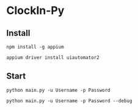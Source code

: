 # ClockIn-Py

## Install

```shell
npm install -g appium

appium driver install uiautomator2
```

## Start

```shell
python main.py -u Username -p Password
```

```shell
python main.py -u Username -p Password --debug
```